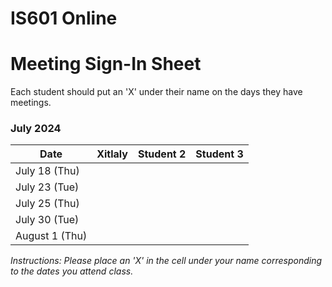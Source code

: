 # IS601 Online

# Meeting Sign-In Sheet

Each student should put an 'X' under their name on the days they have meetings.

### July 2024

| Date        | Xitlaly | Student 2 | Student 3 |
|-------------|-----------|-----------|-----------|
| July 18 (Thu) |           |           |           |
| July 23 (Tue)|           |           |           |
| July 25 (Thu)|           |           |           |
| July 30 (Tue)|           |           |           |
| August 1 (Thu) |       |           |           | 

*Instructions: Please place an 'X' in the cell under your name corresponding to the dates you attend class.*
